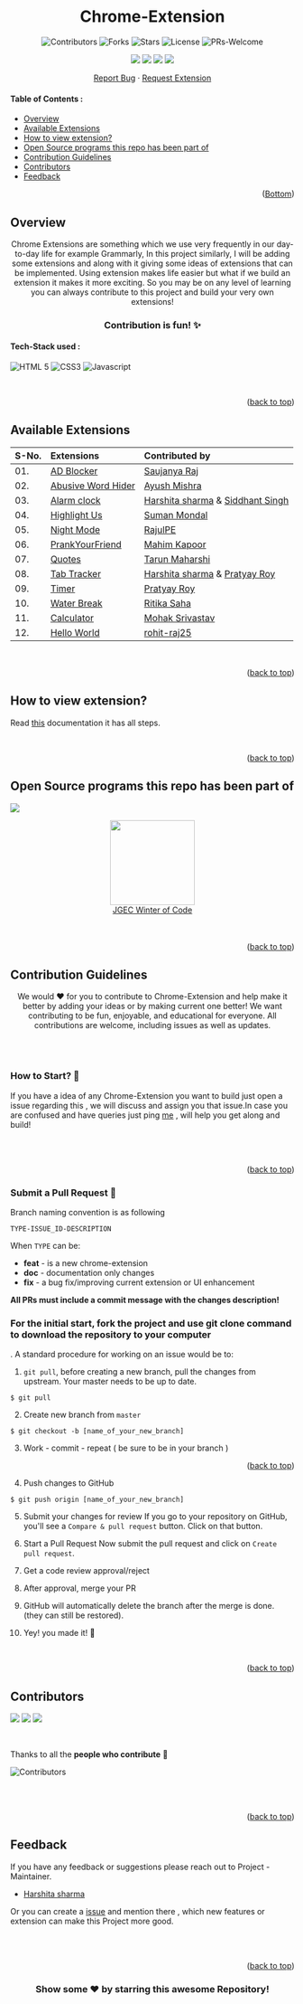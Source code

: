 <div id="top"></div>

<h1 align="center"> Chrome-Extension </h1>



<!-- ---------------------------------------------------------------------------------------------------------------------- -->

<div align="center">

![Contributors](https://img.shields.io/github/contributors/harshita214/Chrome-Extension?style=for-the-badge)
  ![Forks](https://img.shields.io/github/forks/harshita214/Chrome-Extension?style=for-the-badge)
![Stars](https://img.shields.io/github/stars/harshita214/Chrome-Extension?style=for-the-badge)
![License](https://img.shields.io/github/license/harshita214/Chrome-Extension?style=for-the-badge)
![PRs-Welcome](https://img.shields.io/badge/PRs-welcome-brightgreen.svg?style=for-the-badge)  

![](https://img.shields.io/github/issues-raw/harshita214/Chrome-Extension?color=orange&style=for-the-badge)
![](https://img.shields.io/github/issues-closed/harshita214/Chrome-Extension?style=for-the-badge)
![](https://img.shields.io/github/issues-pr/harshita214/Chrome-Extension?style=for-the-badge)
![](https://img.shields.io/github/issues-pr-closed-raw/harshita214/Chrome-Extension?style=for-the-badge)
  
</div>



<!-- ---------------------------------------------------------------------------------------------------------------------- -->

<p align="center">
    <a href="https://github.com/harshita214/Chrome-Extension/issues">Report Bug</a>
    ·
    <a href="https://github.com/harshita214/Chrome-Extension/issues">Request Extension </a>
  </p>



<!-- ---------------------------------------------------------------------------------------------------------------------- -->
<!-- TABLE OF CONTENTS --> 

#### Table of Contents :
* [Overview](#Overview)
* [Available Extensions](#Available-Extensions)
* [How to view extension?](#How-to-view-extension?)
* [Open Source programs this repo has been part of](#Open-Source-programs-this-repo-has-been-part-of)
* [Contribution Guidelines](#Contribution-Guidelines)
* [Contributors](#Contributors)
* [Feedback](#Feedback)


  
<p align="right">(<a href="#Bottom">Bottom</a>)</p>

<!-- ------------------------------------------------------------------------------------------------------------------------------------------------------ -->
<!-- ------------------------------------------------------------------------------------------------------------------------------------------------------------- -->

## Overview

<p align="center">        Chrome Extensions are something which we use very frequently in our day-to-day life for example Grammarly, In this project similarly, I will be adding some extensions and along with it giving some ideas of extensions that can be implemented. Using extension makes life easier but what if we build an extension it makes it more exciting. So you may be on any level of learning you can always contribute to this project and build your very own extensions!                   </p>

<div align="center">   <h3>     Contribution is fun! ✨    </h3>    </div>
  

 #### Tech-Stack used :

  ![HTML 5](https://img.shields.io/badge/HTML5-E34F26?style=for-the-badge&logo=html5&logoColor=white)
  ![CSS3](https://img.shields.io/badge/CSS3-1572B6?style=for-the-badge&logo=css3&logoColor=white)
  ![Javascript](https://img.shields.io/badge/JavaScript-323330?style=for-the-badge&logo=javascript&logoColor=F7DF1E)



<br>

<p align="right">(<a href="#top">back to top</a>)</p>

<!-- ------------------------------------------------------------------------------------------------------------------------------------------------------ -->
<!-- ------------------------------------------------------------------------------------------------------------------------------------------------------------- -->

## Available Extensions

| S-No. | Extensions | Contributed by |
|:--|:--|:--|
| 01. | [AD Blocker](https://github.com/harshita214/Chrome-Extension/tree/main/AD%20BLOCKER) | [Saujanya Raj](https://github.com/saujanyaraj07) |
| 02. | [Abusive Word Hider](https://github.com/harshita214/Chrome-Extension/tree/main/Abusive%20Word%20Hider) | [Ayush Mishra](https://github.com/ayush-sleeping) |
| 03. | [Alarm clock](https://github.com/harshita214/Chrome-Extension/tree/main/Alarm%20clock) | [Harshita sharma](https://github.com/harshita214) & [Siddhant Singh](https://github.com/siddhantsingh-1) |
| 04. | [Highlight Us](https://github.com/harshita214/Chrome-Extension/tree/main/Highlight%20Us) | [Suman Mondal](https://github.com/thatsuman) |
| 05. | [Night Mode](https://github.com/harshita214/Chrome-Extension/tree/main/Night%20Mode) | [RajulPE](https://github.com/RajulPE) |
| 06. | [PrankYourFriend](https://github.com/harshita214/Chrome-Extension/tree/main/PrankYourFriend) | [Mahim Kapoor](https://github.com/mahimk9) |
| 07. | [Quotes](https://github.com/harshita214/Chrome-Extension/tree/main/Quotes) | [Tarun Maharshi](https://github.com/trunmhrshi) |
| 08. | [Tab Tracker](https://github.com/harshita214/Chrome-Extension/tree/main/Tab%20Tracker) | [Harshita sharma](https://github.com/harshita214) & [Pratyay Roy](https://github.com/DarkFalc0n) |
| 09. | [Timer](https://github.com/harshita214/Chrome-Extension/tree/main/Timer) | [Pratyay Roy](https://github.com/DarkFalc0n) |
| 10. | [Water Break](https://github.com/harshita214/Chrome-Extension/tree/main/Water%20Break) | [Ritika Saha](https://github.com/ritika-saha) |
| 11. | [Calculator](https://github.com/harshita214/Chrome-Extension/tree/main/calculator) | [Mohak Srivastav](https://github.com/whiteHatpro) |
| 12. | [Hello World](https://github.com/harshita214/Chrome-Extension/tree/main/helloWorldExtension) | [rohit-raj25](https://github.com/rohit-raj25) |




<br>

<p align="right">(<a href="#top">back to top</a>)</p>

<!-- ------------------------------------------------------------------------------------------------------------------------------------------------------ -->
<!-- ------------------------------------------------------------------------------------------------------------------------------------------------------------- -->


## How to view extension?

Read [this](https://github.com/harshita214/Chrome-Extension/blob/main/readme(ext).md) documentation it has all steps.




<br>

<p align="right">(<a href="#top">back to top</a>)</p>

<!-- ------------------------------------------------------------------------------------------------------------------------------------------------------ -->
<!-- ------------------------------------------------------------------------------------------------------------------------------------------------------------- -->

## Open Source programs this repo has been part of
<a href="https://github.com/harshita214/Chrome-Extension"><img src="https://badges.frapsoft.com/os/v2/open-source.svg?v=103"></a>


<div align="center">
<img src="https://media-exp1.licdn.com/dms/image/C560BAQEp7MUBpYE93g/company-logo_200_200/0/1608129179676?e=1651708800&v=beta&t=71R--Oo_R0AHY17EVdLFe50g8M5UAJ4vizvw--RaBAE" width="150px">
</div>

<div align="center">
    <a href="https://jwoc.tech/">JGEC Winter of Code</a>

</div>

<br>


<br>

<p align="right">(<a href="#top">back to top</a>)</p>

<!-- ------------------------------------------------------------------------------------------------------------------------------------------------------ -->
<!-- ------------------------------------------------------------------------------------------------------------------------------------------------------------- -->

## Contribution Guidelines

<p align="center">                    We would ❤️ for you to contribute to Chrome-Extension and help make it better by adding your ideas or by making current one better! We want contributing to be fun, enjoyable, and educational for everyone. All contributions are welcome, including issues as well as updates.                         </p>

<br>

<br>


###  How to Start?  📌

If you have a idea of any Chrome-Extension you want to build just open a issue regarding this , we will discuss and assign you that issue.In case you are confused and have queries just ping [me](https://www.linkedin.com/in/harshita-sharma-bb7992208/) , will help you get along and build!

<br>

<br>

<p align="right">(<a href="#top">back to top</a>)</p>

###  Submit a Pull Request 🚀

Branch naming convention is as following

`TYPE-ISSUE_ID-DESCRIPTION`

When `TYPE` can be:

- **feat** - is a new chrome-extension
- **doc** - documentation only changes
- **fix** - a bug fix/improving current extension or UI enhancement

**All PRs must include a commit message with the changes description!**

<b> <h3> For the initial start, fork the project and use git clone command to download the repository to your computer </b> </h3>. A standard procedure for working on an issue would be to:

1. `git pull`, before creating a new branch, pull the changes from upstream. Your master needs to be up to date.

```
$ git pull
```

2. Create new branch from `master`
```
$ git checkout -b [name_of_your_new_branch]
```

3. Work - commit - repeat ( be sure to be in your branch )

<p align="right">(<a href="#top">back to top</a>)</p>

4. Push changes to GitHub

```
$ git push origin [name_of_your_new_branch]
```

5. Submit your changes for review
   If you go to your repository on GitHub, you'll see a `Compare & pull request` button. Click on that button.
   
6. Start a Pull Request
   Now submit the pull request and click on `Create pull request`.
   
7. Get a code review approval/reject

8. After approval, merge your PR 

9. GitHub will automatically delete the branch after the merge is done. (they can still be restored).

10. Yey! you made it! 🎊




<br>

<p align="right">(<a href="#top">back to top</a>)</p>

<!-- ------------------------------------------------------------------------------------------------------------------------------------------------------ -->
<!-- ------------------------------------------------------------------------------------------------------------------------------------------------------------- -->

## Contributors
<a href="https://github.com/harshita214/Chrome-Extension"><img src="https://forthebadge.com/images/badges/built-by-developers.svg"  ></a> 
<a href="https://github.com/harshita214/Chrome-Extension"><img src="https://forthebadge.com/images/badges/built-with-love.svg"  ></a> 
<a href="https://github.com/harshita214/Chrome-Extension"><img src="https://forthebadge.com/images/badges/built-with-swag.svg" ></a>   

<br>


Thanks to all the **people who contribute** 💜

![Contributors](https://contributors-img.web.app/image?repo=harshita214/Chrome-Extension)



<br>

<br>

<p align="right">(<a href="#top">back to top</a>)</p>

<!-- ------------------------------------------------------------------------------------------------------------------------------------------------------ -->
<!-- ------------------------------------------------------------------------------------------------------------------------------------------------------------- -->

## Feedback

If you have any feedback or suggestions please reach out to Project - Maintainer.  
* [Harshita sharma](https://github.com/harshita214) 
  
Or you can create a  <a href="https://github.com/aman34503/harshita214/issues">issue</a> and mention there , which new features or extension can make this Project more good.

<!-- ------------------------------------------------------------------------------------------------------------------------------------------------------------------ -->

<br>
  
<br>

<p align="right">(<a href="#top">back to top</a>)</p>

<div align="center">

### Show some ❤️ by starring this awesome Repository!

</div>
  
  
<div id="Bottom"></div>


